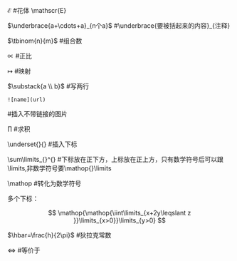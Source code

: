$\mathscr{E}$ #花体 \mathscr{E} 

$\underbrace{a+\cdots+a}_{n个a}$ #\underbrace{要被括起来的内容}_{注释}

$\tbinom{n}{m}$ #组合数

$\propto$ #正比

$\mapsto$ #映射

$\substack{a \\ b}$ #写两行

```
![name](url)
```
 #插入不带链接的图片

 $\prod$ #求积

\underset{}{} #插入下标

\sum\limits_{}^{} #下标放在正下方，上标放在正上方，只有数学符号后可以跟\limits,非数学符号要\mathop{}\limits

\mathop #转化为数学符号

多个下标：

$$
\mathop{\mathop{\iint\limits_{x+2y\leqslant z }}\limits_{x>0}}\limits_{y>0}
$$

$\hbar=\frac{h}{2\pi}$ #狄拉克常数

$\Longleftrightarrow$ #等价于

